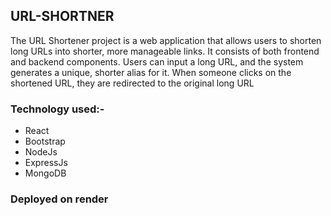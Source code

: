 ## URL-SHORTNER

The URL Shortener project is a web application that allows users to shorten long URLs into shorter, more manageable links. It consists of both frontend and backend components. Users can input a long URL, and the system generates a unique, shorter alias for it. When someone clicks on the shortened URL, they are redirected to the original long URL

### Technology used:-

- React
- Bootstrap
- NodeJs
- ExpressJs
- MongoDB

### Deployed on render
